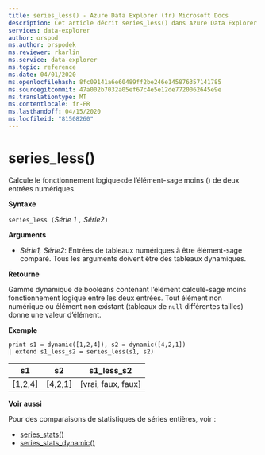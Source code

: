 ```yaml
---
title: series_less() - Azure Data Explorer (fr) Microsoft Docs
description: Cet article décrit series_less() dans Azure Data Explorer.
services: data-explorer
author: orspod
ms.author: orspodek
ms.reviewer: rkarlin
ms.service: data-explorer
ms.topic: reference
ms.date: 04/01/2020
ms.openlocfilehash: 8fc09141a6e60489ff2be246e145876357141785
ms.sourcegitcommit: 47a002b7032a05ef67c4e5e12de7720062645e9e
ms.translationtype: MT
ms.contentlocale: fr-FR
ms.lasthandoff: 04/15/2020
ms.locfileid: "81508260"
---
```

# <a name="series_less"></a>series_less()

Calcule le fonctionnement logique`<`de l’élément-sage moins () de deux entrées numériques.

**Syntaxe**

`series_less (`*Série 1* `,` *Série2*`)`

**Arguments**

* *Série1, Série2*: Entrées de tableaux numériques à être élément-sage comparé. Tous les arguments doivent être des tableaux dynamiques. 

**Retourne**

Gamme dynamique de booleans contenant l’élément calculé-sage moins fonctionnement logique entre les deux entrées. Tout élément non numérique ou élément non existant (tableaux de `null` différentes tailles) donne une valeur d’élément.

**Exemple**

```kusto
print s1 = dynamic([1,2,4]), s2 = dynamic([4,2,1])
| extend s1_less_s2 = series_less(s1, s2)
```

|s1|s2|s1_less_s2|
|---|---|---|
|[1,2,4]|[4,2,1]|[vrai, faux, faux]|

**Voir aussi**

Pour des comparaisons de statistiques de séries entières, voir :
* [series_stats()](series-statsfunction.md)
* [series_stats_dynamic()](series-stats-dynamicfunction.md)